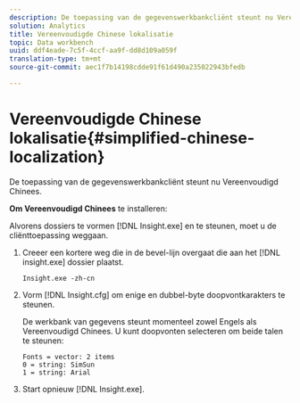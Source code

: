 ```yaml
---
description: De toepassing van de gegevenswerkbankcliënt steunt nu Vereenvoudigd Chinees.
solution: Analytics
title: Vereenvoudigde Chinese lokalisatie
topic: Data workbench
uuid: ddf4eade-7c5f-4ccf-aa9f-dd8d109a059f
translation-type: tm+mt
source-git-commit: aec1f7b14198cdde91f61d490a235022943bfedb

---
```



# Vereenvoudigde Chinese lokalisatie{#simplified-chinese-localization}

De toepassing van de gegevenswerkbankcliënt steunt nu Vereenvoudigd Chinees.

**Om Vereenvoudigd Chinees** te installeren:

Alvorens dossiers te vormen [!DNL Insight.exe] en te steunen, moet u de cliënttoepassing weggaan.

1. Creeer een kortere weg die in de bevel-lijn overgaat die aan het [!DNL insight.exe] dossier plaatst.

   ```
   Insight.exe -zh-cn
   ```

1. Vorm [!DNL Insight.cfg] om enige en dubbel-byte doopvontkarakters te steunen.

   De werkbank van gegevens steunt momenteel zowel Engels als Vereenvoudigd Chinees. U kunt doopvonten selecteren om beide talen te steunen:

   ```
   Fonts = vector: 2 items 
   0 = string: SimSun 
   1 = string: Arial 
   ```

1. Start opnieuw [!DNL Insight.exe].

